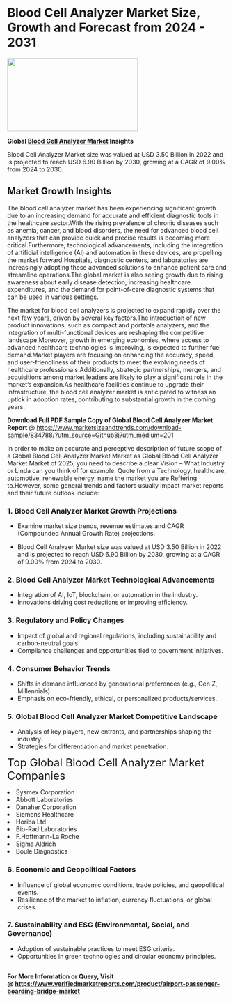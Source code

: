 <H1>Blood Cell Analyzer Market Size, Growth and Forecast from 2024 - 2031</H1><img class="aligncenter size-medium wp-image-584254" src="https://thirdeyenews.in/wp-content/uploads/2024/09/Global-Market-Research-300x168.jpeg" alt="" width="300" height="168" /><p><strong>Global&nbsp;<a href="https://www.marketsizeandtrends.com/download-sample/834788/?utm_source=Github8j?utm_medium=201">Blood Cell Analyzer Market</a> Insights</strong></p><p>Blood Cell Analyzer Market size was valued at USD 3.50 Billion in 2022 and is projected to reach USD 6.90 Billion by 2030, growing at a CAGR of 9.00% from 2024 to 2030.</p><p><h2>Market Growth Insights</h2> <p>The blood cell analyzer market has been experiencing significant growth due to an increasing demand for accurate and efficient diagnostic tools in the healthcare sector.With the rising prevalence of chronic diseases such as anemia, cancer, and blood disorders, the need for advanced blood cell analyzers that can provide quick and precise results is becoming more critical.Furthermore, technological advancements, including the integration of artificial intelligence (AI) and automation in these devices, are propelling the market forward.Hospitals, diagnostic centers, and laboratories are increasingly adopting these advanced solutions to enhance patient care and streamline operations.The global market is also seeing growth due to rising awareness about early disease detection, increasing healthcare expenditures, and the demand for point-of-care diagnostic systems that can be used in various settings.</p> <p>The market for blood cell analyzers is projected to expand rapidly over the next few years, driven by several key factors.The introduction of new product innovations, such as compact and portable analyzers, and the integration of multi-functional devices are reshaping the competitive landscape.Moreover, growth in emerging economies, where access to advanced healthcare technologies is improving, is expected to further fuel demand.Market players are focusing on enhancing the accuracy, speed, and user-friendliness of their products to meet the evolving needs of healthcare professionals.Additionally, strategic partnerships, mergers, and acquisitions among market leaders are likely to play a significant role in the market’s expansion.As healthcare facilities continue to upgrade their infrastructure, the blood cell analyzer market is anticipated to witness an uptick in adoption rates, contributing to substantial growth in the coming years.</p> <p><span class=""><strong>Download Full PDF Sample Copy of Global Blood Cell Analyzer Market Report</strong> @ <a href="https://www.marketsizeandtrends.com/download-sample/834788/?utm_source=Github8j?utm_medium=201" target="_blank">https://www.marketsizeandtrends.com/download-sample/834788/?utm_source=Github8j?utm_medium=201</a></span></p><p>In order to make an accurate and perceptive description of future scope of a Global&nbsp;Blood Cell Analyzer Market Market as Global&nbsp;Blood Cell Analyzer Market Market of 2025, you need to describe a clear Vision &ndash; What Industry or Linda can you think of for example: Quote from a Technology, healthcare, automotive, renewable energy, name the market you are Reffering to.However, some general trends and factors usually impact market reports and their future outlook include:</p><h3>1.&nbsp;<strong>Blood Cell Analyzer Market Growth Projections</strong></h3><ul><li>Examine market size trends, revenue estimates and CAGR (Compounded Annual Growth Rate) projections.</li><li><p>Blood Cell Analyzer Market size was valued at USD 3.50 Billion in 2022 and is projected to reach USD 6.90 Billion by 2030, growing at a CAGR of 9.00% from 2024 to 2030.</p></li></ul><h3>2.&nbsp;<strong>Blood Cell Analyzer Market Technological Advancements</strong></h3><ul><li>Integration of AI, IoT, blockchain, or automation in the industry.</li><li>Innovations driving cost reductions or improving efficiency.</li></ul><h3>3.&nbsp;<strong>Regulatory and Policy Changes</strong></h3><ul><li>Impact of global and regional regulations, including sustainability and carbon-neutral goals.</li><li>Compliance challenges and opportunities tied to government initiatives.</li></ul><h3>4.&nbsp;<strong>Consumer Behavior Trends</strong></h3><ul><li>Shifts in demand influenced by generational preferences (e.g., Gen Z, Millennials).</li><li>Emphasis on eco-friendly, ethical, or personalized products/services.</li></ul><h3>5.&nbsp;<strong>Global Blood Cell Analyzer Market Competitive Landscape</strong></h3><ul><li>Analysis of key players, new entrants, and partnerships shaping the industry.</li><li>Strategies for differentiation and market penetration.</li></ul><p data-pm-slice="1 1 []"><span style="color: inherit; font-family: inherit; font-size: 25px;">Top Global Blood Cell Analyzer Market Companies</span></p><div class="" data-test-id=""><p><li>Sysmex Corporation</li><li> Abbott Laboratories</li><li> Danaher Corporation</li><li> Siemens Healthcare</li><li> Horiba Ltd</li><li> Bio-Rad Laboratories</li><li> F.Hoffmann-La Roche</li><li> Sigma Aldrich</li><li> Boule Diagnostics</li></p></div><h3>6.&nbsp;<strong>Economic and Geopolitical Factors</strong></h3><ul><li>Influence of global economic conditions, trade policies, and geopolitical events.</li><li>Resilience of the market to inflation, currency fluctuations, or global crises.</li></ul><h3>7.&nbsp;<strong>Sustainability and ESG (Environmental, Social, and Governance)</strong></h3><ul><li>Adoption of sustainable practices to meet ESG criteria.</li><li>Opportunities in green technologies and circular economy principles.</li></ul><h2><strong style="font-size: 14px;">For More Information or Query, Visit @&nbsp;</strong><a style="background-color: #ffffff; font-size: 14px;" href="https://www.marketsizeandtrends.com/report/blood-cell-analyzer-market/" target="_blank">https://www.verifiedmarketreports.com/product/airport-passenger-boarding-bridge-market</a></h2>
